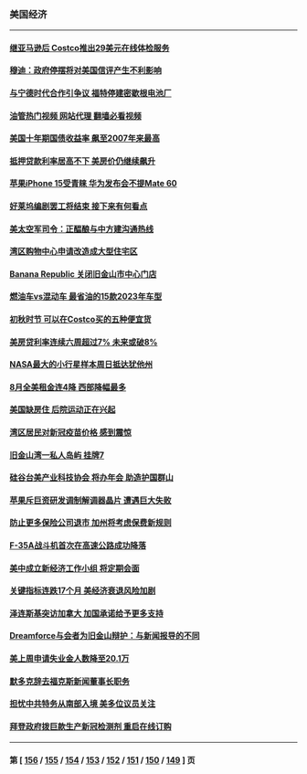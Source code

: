 ### 美国经济
---
#### [继亚马逊后 Costco推出29美元在线体检服务](../../pages/ncid1078158/n14081194.md?09261645) 
#### [穆迪：政府停摆将对美国信评产生不利影响](../../pages/ncid1078158/n14081283.md?09261645) 
#### [与宁德时代合作引争议 福特停建密歇根电池厂](../../pages/ncid1078158/n14081195.md?09261645) 
#### [油管热门视频 网站代理 翻墙必看视频](http://138.2.39.72:81/youtube.html?epic-marker?09261645)
#### [美国十年期国债收益率 飙至2007年来最高](../../pages/ncid1078158/n14081080.md?09261645) 
#### [抵押贷款利率居高不下 美房价仍继续飙升](../../pages/ncid1078158/n14080998.md?09261645) 
#### [苹果iPhone 15受青睐 华为发布会不提Mate 60](../../pages/ncid1078158/n14081017.md?09261645) 
#### [好莱坞编剧罢工将结束 接下来有何看点](../../pages/ncid1078158/n14080979.md?09261645) 
#### [美太空军司令：正醖酿与中方建沟通热线](../../pages/ncid1078158/n14081009.md?09261645) 
#### [湾区购物中心申请改造成大型住宅区](../../pages/ncid1078158/n14080728.md?09261645) 
#### [Banana Republic 关闭旧金山市中心门店](../../pages/ncid1078158/n14080725.md?09261645) 
#### [燃油车vs混动车 最省油的15款2023年车型](../../pages/ncid1078158/n14070676.md?09261645) 
#### [初秋时节 可以在Costco买的五种便宜货](../../pages/ncid1078158/n14077381.md?09261645) 
#### [美房贷利率连续六周超过7% 未来或破8%](../../pages/ncid1078158/n14079960.md?09261645) 
#### [NASA最大的小行星样本周日抵达犹他州](../../pages/ncid1078158/n14079948.md?09261645) 
#### [8月全美租金连4降 西部降幅最多](../../pages/ncid1078158/n14079774.md?09261645) 
#### [美国缺房住 后院运动正在兴起](../../pages/ncid1078158/n14079734.md?09261645) 
#### [湾区居民对新冠疫苗价格 感到震惊](../../pages/ncid1078158/n14079753.md?09261645) 
#### [旧金山湾一私人岛屿 挂牌7](../../pages/ncid1078158/n14079746.md?09261645) 
#### [硅谷台美产业科技协会 将办年会 助造护国群山](../../pages/ncid1078158/n14079744.md?09261645) 
#### [苹果斥巨资研发调制解调器晶片 遭遇巨大失败](../../pages/ncid1078158/n14079709.md?09261645) 
#### [防止更多保险公司退市 加州将考虑保费新规则](../../pages/ncid1078158/n14079493.md?09261645) 
#### [F-35A战斗机首次在高速公路成功降落](../../pages/ncid1078158/n14079300.md?09261645) 
#### [美中成立新经济工作小组 将定期会面](../../pages/ncid1078158/n14079310.md?09261645) 
#### [关键指标连跌17个月 美经济衰退风险加剧](../../pages/ncid1078158/n14079163.md?09261645) 
#### [泽连斯基突访加拿大 加国承诺给予更多支持](../../pages/ncid1078158/n14079187.md?09261645) 
#### [Dreamforce与会者为旧金山辩护：与新闻报导的不同](../../pages/ncid1078158/n14079038.md?09261645) 
#### [美上周申请失业金人数降至20.1万](../../pages/ncid1078158/n14078727.md?09261645) 
#### [默多克辞去福克斯新闻董事长职务](../../pages/ncid1078158/n14078558.md?09261645) 
#### [担忧中共特务从南部入境 美多位议员关注](../../pages/ncid1078158/n14078532.md?09261645) 
#### [拜登政府拨巨款生产新冠检测剂 重启在线订购](../../pages/ncid1078158/n14078082.md?09261645) 

---
#### 第 [ [156](./156.md?09261645) / [155](./155.md?09261645) / [154](./154.md?09261645) / [153](./153.md?09261645) / [152](./152.md?09261645) / [151](./151.md?09261645) / [150](./150.md?09261645) / [149](./149.md?09261645) ] 页
